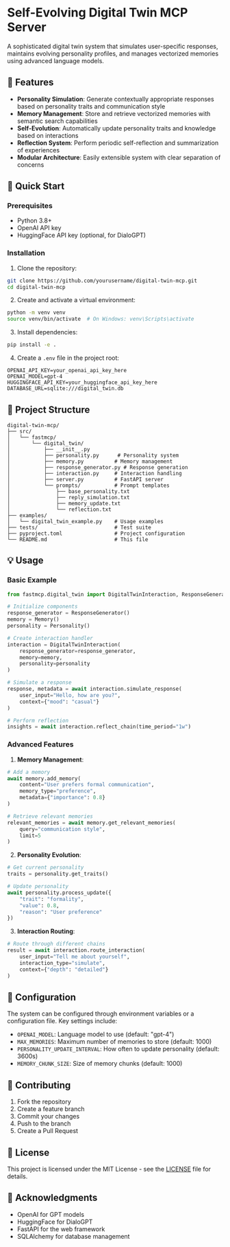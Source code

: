 # Self-Evolving Digital Twin MCP Server

A sophisticated digital twin system that simulates user-specific responses, maintains evolving personality profiles, and manages vectorized memories using advanced language models.

## 🌟 Features

- **Personality Simulation**: Generate contextually appropriate responses based on personality traits and communication style
- **Memory Management**: Store and retrieve vectorized memories with semantic search capabilities
- **Self-Evolution**: Automatically update personality traits and knowledge based on interactions
- **Reflection System**: Perform periodic self-reflection and summarization of experiences
- **Modular Architecture**: Easily extensible system with clear separation of concerns

## 🚀 Quick Start

### Prerequisites

- Python 3.8+
- OpenAI API key
- HuggingFace API key (optional, for DialoGPT)

### Installation

1. Clone the repository:
```bash
git clone https://github.com/yourusername/digital-twin-mcp.git
cd digital-twin-mcp
```

2. Create and activate a virtual environment:
```bash
python -m venv venv
source venv/bin/activate  # On Windows: venv\Scripts\activate
```

3. Install dependencies:
```bash
pip install -e .
```

4. Create a `.env` file in the project root:
```env
OPENAI_API_KEY=your_openai_api_key_here
OPENAI_MODEL=gpt-4
HUGGINGFACE_API_KEY=your_huggingface_api_key_here
DATABASE_URL=sqlite:///digital_twin.db
```

## 📁 Project Structure

```
digital-twin-mcp/
├── src/
│   └── fastmcp/
│       └── digital_twin/
│           ├── __init__.py
│           ├── personality.py      # Personality system
│           ├── memory.py          # Memory management
│           ├── response_generator.py # Response generation
│           ├── interaction.py     # Interaction handling
│           ├── server.py          # FastAPI server
│           └── prompts/           # Prompt templates
│               ├── base_personality.txt
│               ├── reply_simulation.txt
│               ├── memory_update.txt
│               └── reflection.txt
├── examples/
│   └── digital_twin_example.py    # Usage examples
├── tests/                         # Test suite
├── pyproject.toml                 # Project configuration
└── README.md                      # This file
```

## 💡 Usage

### Basic Example

```python
from fastmcp.digital_twin import DigitalTwinInteraction, ResponseGenerator, Memory, Personality

# Initialize components
response_generator = ResponseGenerator()
memory = Memory()
personality = Personality()

# Create interaction handler
interaction = DigitalTwinInteraction(
    response_generator=response_generator,
    memory=memory,
    personality=personality
)

# Simulate a response
response, metadata = await interaction.simulate_response(
    user_input="Hello, how are you?",
    context={"mood": "casual"}
)

# Perform reflection
insights = await interaction.reflect_chain(time_period="1w")
```

### Advanced Features

1. **Memory Management**:
```python
# Add a memory
await memory.add_memory(
    content="User prefers formal communication",
    memory_type="preference",
    metadata={"importance": 0.8}
)

# Retrieve relevant memories
relevant_memories = await memory.get_relevant_memories(
    query="communication style",
    limit=5
)
```

2. **Personality Evolution**:
```python
# Get current personality
traits = personality.get_traits()

# Update personality
await personality.process_update({
    "trait": "formality",
    "value": 0.8,
    "reason": "User preference"
})
```

3. **Interaction Routing**:
```python
# Route through different chains
result = await interaction.route_interaction(
    user_input="Tell me about yourself",
    interaction_type="simulate",
    context={"depth": "detailed"}
)
```

## 🔧 Configuration

The system can be configured through environment variables or a configuration file. Key settings include:

- `OPENAI_MODEL`: Language model to use (default: "gpt-4")
- `MAX_MEMORIES`: Maximum number of memories to store (default: 1000)
- `PERSONALITY_UPDATE_INTERVAL`: How often to update personality (default: 3600s)
- `MEMORY_CHUNK_SIZE`: Size of memory chunks (default: 1000)



## 📝 Contributing

1. Fork the repository
2. Create a feature branch
3. Commit your changes
4. Push to the branch
5. Create a Pull Request

## 📄 License

This project is licensed under the MIT License - see the [LICENSE](LICENSE) file for details.


## 🙏 Acknowledgments

- OpenAI for GPT models
- HuggingFace for DialoGPT
- FastAPI for the web framework
- SQLAlchemy for database management 
